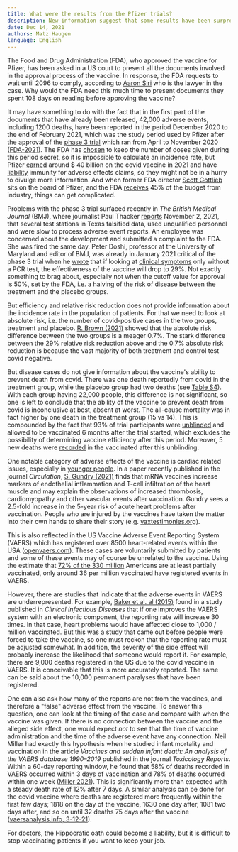```yaml
---
title: What were the results from the Pfizer trials?
description: New information suggest that some results have been surpressed. 
date: Dec 14, 2021
authors: Matz Haugen
language: English
---
```


The Food and Drug Administration (FDA), who approved the vaccine for Pfizer, has been asked in a US court to present all the documents involved in the approval process of the vaccine. In response, the FDA requests to wait until 2096 to comply, according to [Aaron Siri](https://aaronsiri.substack.com/p/fda-doubles-down-asks-federal-judge) who is the lawyer in the case. Why would the FDA need this much time to present documents they spent 108 days on reading before approving the vaccine?


It may have something to do with the fact that in the first part of the documents that have already been released, 42,000 adverse events, including 1200 deaths, have been reported in the period December 2020 to the end of February 2021, which was the study period used by Pfizer after the approval of the [phase 3 trial](https://www.fda.gov/media/144245/download#page=1) which ran from April to November 2020 ([FDA-2021](https://phmpt.org/wp-content/uploads/2021/11/5.3.6-postmarketing-experience.pdf)). The FDA has [chosen](https://trialsitenews.com/fdas-forced-hand-drops-pfizers-bombshell-safety-document/) to keep the number of doses given during this period secret, so it is impossible to calculate an incidence rate, but Pfizer [earned](https://www.fool.com/investing/2021/07/13/covid-19-vaccines-how-much-revenue-in-2021/) around $ 40 billion on the covid vaccine in 2021 and have [liability](https://aaronsiri.substack.com/p/covid-19-vaccine-manufacturers-can) immunity for adverse effects claims, so they might not be in a hurry to divulge more information. And when former FDA director [Scott Gottlieb](https://www.pfizer.com/people/leadership/board-of-directors/scott_gottlieb-md) sits on the board of Pfizer, and the FDA [receives](https://www.fda.gov/about-fda/fda-basics/fact-sheet-fda-glance) 45% of the budget from industry, things can get complicated. 

Problems with the phase 3 trial surfaced recently in *The British Medical Journal* (BMJ), where journalist Paul Thacker [reports](https://www.bmj.com/content/375/bmj.n2635) November 2, 2021, that several test stations in Texas falsified data, used unqualified personnel and were slow to process adverse event reports. An employee was concerned about the development and submitted a complaint to the FDA. She was fired the same day. Peter Doshi, professor at the University of Maryland and editor of BMJ, was already in January 2021 critical of the phase 3 trial when he [wrote](https://blogs.bmj.com/bmj/2021/01/04/peter-doshi-pfizer-and-modernas-95-effective-vaccines-we-need-more-details-and-the-raw-data/) that if looking at [clinical symptoms](https://www.fda.gov/media/144245/download#page=42) only without a PCR test, the effectiveness of the vaccine will drop to 29%. Not exactly something to brag about, especially not when the cutoff value for approval is 50%, set by the FDA, i.e. a halving of the risk of disease between the treatment and the placebo groups. 

But efficiency and relative risk reduction does not provide information about the incidence rate in the population of patients. For that we need to look at absolute risk, i.e. the number of covid-positive cases in the two groups, treatment and placebo. [R. Brown (2021)](https://pubmed.ncbi.nlm.nih.gov/33652582/) showed that the absolute risk difference between the two groups is a meager 0.7%. The stark difference between the 29% relative risk reduction above and the 0.7% absolute risk reduction is because the vast majority of both treatment and control test covid negative. 

But disease cases do not give information about the vaccine's ability to prevent death from covid. There was one death reportedly from covid in the treatment group, while the placebo group had two deaths (see [Table S4](https://bit.ly/3H6XSPP)). With each group having 22,000 people, this difference is not significant, so one is left to conclude that the ability of the vaccine to prevent death from covid is inconclusive at best, absent at worst. The all-cause mortality was in fact higher by one death in the treatment group (15 vs 14). This is compounded by the fact that 93% of trial participants were [unblinded](https://blogs.bmj.com/bmj/2021/08/23/does-the-fda-think-these-data-justify-the-first-full-approval-of-a-covid-19-vaccine/) and allowed to be vaccinated 6 months after the trial started, which excludes the possibility of determining vaccine efficiency after this period. Moreover, 5 new deaths were [recorded](https://www.nejm.org/doi/pdf/10.1056/NEJMoa2110345?articleTools=true) in the vaccinated after this unblinding.

One notable category of adverse effects of the vaccine is cardiac related issues, especially in [younger people](https://openvaers.com/covid-data/myo-pericarditis). In a paper recently published in the journal *Circulation*, [S. Gundry (2021)](https://www.ahajournals.org/doi/10.1161/circ.144.suppl_1.10712) finds that mRNA vaccines increase markers of endothelial inflammation and T-cell infiltration of the heart muscle and may explain the observations of increased thrombosis, cardiomyopathy and other vascular events after vaccination. Gundry sees a 2.5-fold increase in the 5-year risk of acute heart problems after vaccination. People who are injured by the vaccines have taken the matter into their own hands to share their story (e.g. [vaxtestimonies.org](https://vaxtestimonies.org/en/)).

This is also reflected in the US Vaccine Adverse Event Reporting System (VAERS) which has registered over 8500 heart-related events within the USA ([openvaers.com](https://openvaers.com/covid-data)). These cases are voluntarily submitted by patients and some of these events may of course be unrelated to the vaccine. Using the estimate that [72% of the 330 million](https://ourworldindata.org/covid-vaccinations) Americans are at least partially vaccinated, only around 36 per million vaccinated have registered events in VAERS. 

However, there are studies that indicate that the adverse events in VAERS are underrepresented. For example, [Baker et al. al (2015)](https://www.ncbi.nlm.nih.gov/pmc/articles/PMC6642796/) found in a study published in *Clinical Infectious Diseases* that if one improves the VAERS system with an electronic component, the reporting rate will increase 30 times. In that case, heart problems would have affected close to 1,000 / million vaccinated. But this was a study that came out before people were forced to take the vaccine, so one must reckon that the reporting rate must be adjusted somewhat. In addition, the severity of the side effect will probably increase the likelihood that someone would report it. For example, there are 9,000 deaths registered in the US due to the covid vaccine in VAERS. It is conceivable that this is more accurately reported. The same can be said about the 10,000 permanent paralyses that have been registered. 

One can also ask how many of the reports are not from the vaccines, and therefore a "false" adverse effect from the vaccine. To answer this question, one can look at the timing of the case and compare with when the vaccine was given. If there is no connection between the vaccine and the alleged side effect, one would expect *not* to see that the time of vaccine administration and the time of the adverse event have any connection. Neil Miller had exactly this hypothesis when he studied infant mortality and vaccination in the article *Vaccines and sudden infant death: An analysis of the VAERS database 1990–2019* published in the journal *Toxicology Reports*. Within a 60-day reporting window, he found that 58% of deaths recorded in VAERS occurred within 3 days of vaccination and 78% of deaths occurred within one week ([Miller 2021](https://www.sciencedirect.com/science/article/pii/S2214750021001268)). This is significantly more than expected with a steady death rate of 12% after 7 days. A similar analysis can be done for the covid vaccine where deaths are registered more frequently within the first few days; 1818 on the day of the vaccine, 1630 one day after, 1081 two days after, and so on until 32 deaths 75 days after the vaccine ([vaersanalysis.info, 3-12-21](https://vaersanalysis.info/2021/12/11/vaers-summary-for-covid-19-vaccines-through-12-03-2021/)). 

For doctors, the Hippocratic oath could become a liability, but it is difficult to stop vaccinating patients if you want to keep your job.